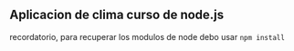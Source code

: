 ## Aplicacion de clima curso de node.js

recordatorio, para recuperar los modulos de node debo usar `npm install`


